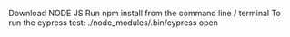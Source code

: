 Download NODE JS
Run npm install from the command line / terminal
To run the cypress test: ./node_modules/.bin/cypress open